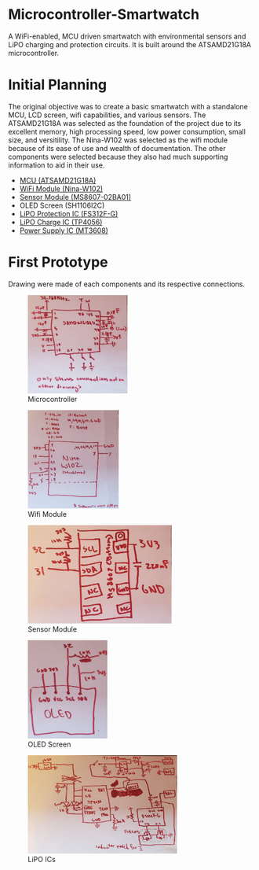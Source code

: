 # Microcontroller-Smartwatch
 A WiFi-enabled, MCU driven smartwatch with environmental sensors and LiPO charging and protection circuits. It is built around the ATSAMD21G18A microcontroller.

# Initial Planning
  The original objective was to create a basic smartwatch with a standalone MCU, LCD screen, wifi capabilities, and various sensors. The ATSAMD21G18A was selected as the foundation of the project due to its excellent memory, high processing speed, low power consumption, small size, and versitility. The Nina-W102 was selected as the wifi module because of its ease of use and wealth of documentation. The other components were selected because they also had much supporting information to aid in their use.
  
-  [MCU (ATSAMD21G18A)](https://cdn.sparkfun.com/datasheets/Dev/Arduino/Boards/Atmel-42181-SAM-D21_Datasheet.pdf)
-  [WiFi Module (Nina-W102)](https://content.u-blox.com/sites/default/files/NINA-W10_DataSheet_UBX-17065507.pdf)
-  [Sensor Module (MS8607-02BA01)](https://www.te.com/commerce/DocumentDelivery/DDEController?Action=showdoc&DocId=Data+Sheet%7FMS8607-02BA01%7FB3%7Fpdf%7FEnglish%7FENG_DS_MS8607-02BA01_B3.pdf%7FCAT-BLPS0018)
-  OLED Screen (SH1106I2C)
-  [LiPO Protection IC (FS312F-G)](https://pdf1.alldatasheet.com/datasheet-pdf/view/1132811/FORTUNE/FS312F-G.html)
-  [LiPO Charge IC (TP4056)](https://dlnmh9ip6v2uc.cloudfront.net/datasheets/Prototyping/TP4056.pdf)
-  [Power Supply IC (MT3608)](https://www.olimex.com/Products/Breadboarding/BB-PWR-3608/resources/MT3608.pdf)

# First Prototype
 Drawing were made of each components and its respective connections. 
<figure>
    <img src="Images/20230507_133534.jpg" width="203" height="200">
    <figcaption>Microcontroller</figcaption>
</figure>


<figure>
    <img src="Images/20230507_133614.jpg" width="185" height="200">
    <figcaption>Wifi Module</figcaption>
</figure>


<figure>
    <img src="Images/20230507_133515.jpg" width="293" height="200">
    <figcaption>Sensor Module</figcaption>
</figure>


<figure>
    <img src="Images/20230507_133628.jpg" width="162" height="200">
    <figcaption>OLED Screen</figcaption>
</figure>


<figure>
    <img src="Images/20230507_133550.jpg" width="304" height="200">
    <figcaption>LiPO ICs</figcaption>
</figure>


